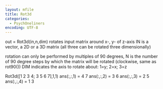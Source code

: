 ```yaml
---
layout: mfile
title: Rot3d
categories:
  - PsychOneliners
encoding: UTF-8
---
```


out = Rot3d(in,n,dim)
rotates input matrix around x-, y- of z-axis
IN is a vector, a 2D or a 3D matrix (all three can be rotated three
dimensionally)

rotation can only be performed by multiples of 90 degrees, N is the
number of 90 degree steps by which the matrix will be rotated (clockwise,
same as rot90())
DIM indicates the axis to rotate about:
  1=y; 2=x; 3=z

Rot3d([1 2 3 4; 3 5 6 7],1,1)
  ans(:,:,1) =
       4
       7
  ans(:,:,2) =
       3
       6
  ans(:,:,3) =
       2
       5
  ans(:,:,4) =
       1
       3